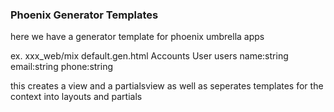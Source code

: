 ### Phoenix Generator Templates

here we have a generator template for phoenix umbrella apps

ex. xxx_web/mix default.gen.html Accounts User users name:string email:string phone:string

this creates a view and a partialsview as well as seperates templates for the context into layouts and partials

